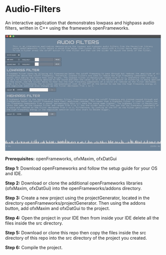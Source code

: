 # Audio-Filters
An interactive application that demonstrates lowpass and highpass audio filters, written in C++ using the framework openFrameworks.   

![](preview.gif)

**Prerequisites:** openFrameworks, ofxMaxim, ofxDatGui

**Step 1:** Download openFrameworks and follow the setup guide for your OS and IDE.

**Step 2:** Download or clone the additional openFrameworks libraries (ofxMaxim, ofxDatGui) into the openFrameworks/addons directory.

**Step 3:** Create a new project using the projectGenerator, located in the directory openFrameworks/projectGenerator. Then using the addons button, add ofxMaxim and ofxDatGui to the project.

**Step 4:** Open the project in your IDE then from inside your IDE delete all the files inside the src directory.

**Step 5:** Download or clone this repo then copy the files inside the src directory of this repo into the src directory of the project you created.

**Step 6:** Compile the project.
